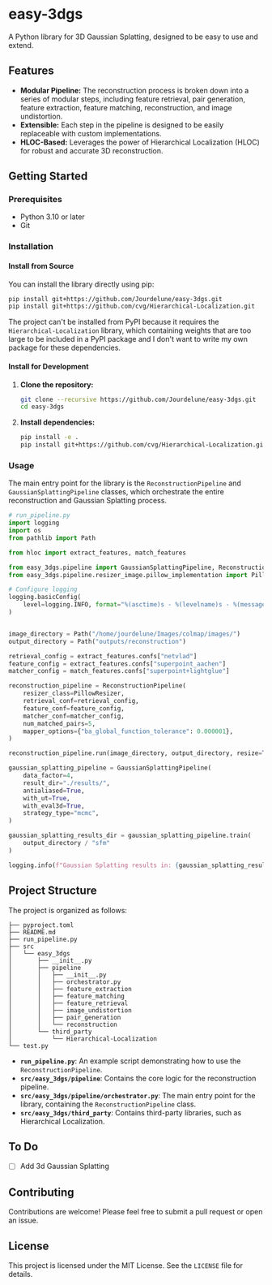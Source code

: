 # easy-3dgs

A Python library for 3D Gaussian Splatting, designed to be easy to use and extend.

## Features

- **Modular Pipeline:** The reconstruction process is broken down into a series of modular steps, including feature retrieval, pair generation, feature extraction, feature matching, reconstruction, and image undistortion.
- **Extensible:** Each step in the pipeline is designed to be easily replaceable with custom implementations.
- **HLOC-Based:** Leverages the power of Hierarchical Localization (HLOC) for robust and accurate 3D reconstruction.

## Getting Started

### Prerequisites

- Python 3.10 or later
- Git

### Installation

#### Install from Source
You can install the library directly using pip:

```bash
pip install git+https://github.com/Jourdelune/easy-3dgs.git
pip install git+https://github.com/cvg/Hierarchical-Localization.git
```

The project can't be installed from PyPI because it requires the `Hierarchical-Localization` library, which containing weights that 
are too large to be included in a PyPI package and I don't want to write my own package for these dependencies.

#### Install for Development

1. **Clone the repository:**

   ```bash
   git clone --recursive https://github.com/Jourdelune/easy-3dgs.git
   cd easy-3dgs
   ```

2. **Install dependencies:**

   ```bash
   pip install -e .
   pip install git+https://github.com/cvg/Hierarchical-Localization.git
   ```

### Usage

The main entry point for the library is the `ReconstructionPipeline` and `GaussianSplattingPipeline` classes, which orchestrate the entire reconstruction and Gaussian Splatting process.

```python
# run_pipeline.py
import logging
import os
from pathlib import Path

from hloc import extract_features, match_features

from easy_3dgs.pipeline import GaussianSplattingPipeline, ReconstructionPipeline
from easy_3dgs.pipeline.resizer_image.pillow_implementation import PillowResizer

# Configure logging
logging.basicConfig(
    level=logging.INFO, format="%(asctime)s - %(levelname)s - %(message)s"
)


image_directory = Path("/home/jourdelune/Images/colmap/images/")
output_directory = Path("outputs/reconstruction")

retrieval_config = extract_features.confs["netvlad"]
feature_config = extract_features.confs["superpoint_aachen"]
matcher_config = match_features.confs["superpoint+lightglue"]

reconstruction_pipeline = ReconstructionPipeline(
    resizer_class=PillowResizer,
    retrieval_conf=retrieval_config,
    feature_conf=feature_config,
    matcher_conf=matcher_config,
    num_matched_pairs=5,
    mapper_options={"ba_global_function_tolerance": 0.000001},
)

reconstruction_pipeline.run(image_directory, output_directory, resize=True)

gaussian_splatting_pipeline = GaussianSplattingPipeline(
    data_factor=4,
    result_dir="./results/",
    antialiased=True,
    with_ut=True,
    with_eval3d=True,
    strategy_type="mcmc",
)

gaussian_splatting_results_dir = gaussian_splatting_pipeline.train(
    output_directory / "sfm"
)

logging.info(f"Gaussian Splatting results in: {gaussian_splatting_results_dir}")
```

## Project Structure

The project is organized as follows:

```
├── pyproject.toml
├── README.md
├── run_pipeline.py
├── src
│   └── easy_3dgs
│       ├── __init__.py
│       ├── pipeline
│       │   ├── __init__.py
│       │   ├── orchestrator.py
│       │   ├── feature_extraction
│       │   ├── feature_matching
│       │   ├── feature_retrieval
│       │   ├── image_undistortion
│       │   ├── pair_generation
│       │   └── reconstruction
│       └── third_party
│           └── Hierarchical-Localization
└── test.py
```

- **`run_pipeline.py`**: An example script demonstrating how to use the `ReconstructionPipeline`.
- **`src/easy_3dgs/pipeline`**: Contains the core logic for the reconstruction pipeline.
- **`src/easy_3dgs/pipeline/orchestrator.py`**: The main entry point for the library, containing the `ReconstructionPipeline` class.
- **`src/easy_3dgs/third_party`**: Contains third-party libraries, such as Hierarchical Localization.

## To Do 

- [ ] Add 3d Gaussian Splatting

## Contributing

Contributions are welcome! Please feel free to submit a pull request or open an issue.

## License

This project is licensed under the MIT License. See the `LICENSE` file for details.

